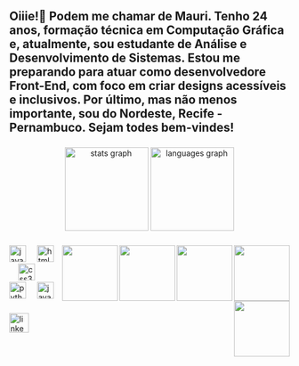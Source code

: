 <h2 align="left">Oiiie!👋 Podem me chamar de Mauri. Tenho 24 anos, formação técnica em Computação Gráfica e, atualmente, sou estudante de Análise e Desenvolvimento de Sistemas. Estou me preparando para atuar como desenvolvedore Front-End, com foco em criar designs acessíveis e inclusivos. Por último, mas não menos importante, sou do Nordeste, Recife - Pernambuco. Sejam todes bem-vindes!</h2>

###

<div align="center">
  <img src="https://github-readme-stats.vercel.app/api?username=mariliagabriellanascimento&hide_title=false&hide_rank=false&show_icons=true&include_all_commits=true&count_private=true&disable_animations=false&theme=dracula&locale=en&hide_border=false" height="150" alt="stats graph"  />
  <img src="https://github-readme-stats.vercel.app/api/top-langs?username=mariliagabriellanascimento&locale=en&hide_title=false&layout=compact&card_width=320&langs_count=5&theme=dracula&hide_border=false" height="150" alt="languages graph"  />
</div>

###

<img align="right" height="100" src="https://plus.unsplash.com/premium_photo-1718213529873-f94734891543?q=80&w=2069&auto=format&fit=crop&ixlib=rb-4.0.3&ixid=M3wxMjA3fDB8MHxwaG90by1wYWdlfHx8fGVufDB8fHx8fA%3D%3D" />
<img align="right" height="100" src="https://cdn.pixabay.com/animation/2023/06/01/10/46/10-46-15-473_512.gif" />
<img align="right" height="100" src="https://images.unsplash.com/photo-1605142859862-978be7eba909?q=80&w=2070&auto=format&fit=crop&ixlib=rb-4.0.3&ixid=M3wxMjA3fDB8MHxwaG90by1wYWdlfHx8fGVufDB8fHx8fA%3D%3D" />
<img align="right" height="100" src="https://cdn.pixabay.com/animation/2024/10/24/21/30/21-30-12-951_512.gif" />
<img align="right" height="100" src="https://images.unsplash.com/photo-1546435770-a3e426bf472b?q=80&w=2065&auto=format&fit=crop&ixlib=rb-4.0.3&ixid=M3wxMjA3fDB8MHxwaG90by1wYWdlfHx8fGVufDB8fHx8fA%3D%3D" />

###

<div align="left">
  <img src="https://cdn.jsdelivr.net/gh/devicons/devicon/icons/java/java-original.svg" height="30" alt="java logo"  />
  <img width="12" />
  <img src="https://cdn.jsdelivr.net/gh/devicons/devicon/icons/html5/html5-original.svg" height="30" alt="html5 logo"  />
  <img width="12" />
  <img src="https://cdn.jsdelivr.net/gh/devicons/devicon/icons/css3/css3-original.svg" height="30" alt="css3 logo"  />
  <img width="12" />
  <img src="https://cdn.jsdelivr.net/gh/devicons/devicon/icons/python/python-original.svg" height="30" alt="python logo"  />
  <img width="12" />
  <img src="https://cdn.jsdelivr.net/gh/devicons/devicon/icons/javascript/javascript-original.svg" height="30" alt="javascript logo"  />
</div>

###

<div align="left">
  <a href="https://www.linkedin.com/in/mar%C3%ADlia-gabriella-do-nasc-barbosa" target="_blank">
    <img src="https://img.shields.io/static/v1?message=LinkedIn&logo=linkedin&label=&color=0077B5&logoColor=white&labelColor=&style=for-the-badge" height="35" alt="linkedin logo"  />
  </a>
</div>

###

<br clear="both">

###
